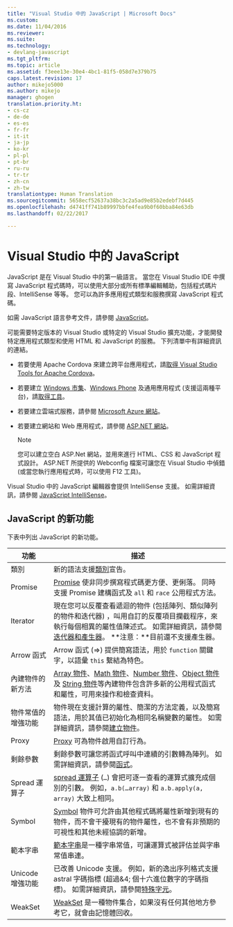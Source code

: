 ```yaml
---
title: "Visual Studio 中的 JavaScript | Microsoft Docs"
ms.custom: 
ms.date: 11/04/2016
ms.reviewer: 
ms.suite: 
ms.technology:
- devlang-javascript
ms.tgt_pltfrm: 
ms.topic: article
ms.assetid: f3eee13e-30e4-4bc1-81f5-058d7e379b75
caps.latest.revision: 17
author: mikejo5000
ms.author: mikejo
manager: ghogen
translation.priority.ht:
- cs-cz
- de-de
- es-es
- fr-fr
- it-it
- ja-jp
- ko-kr
- pl-pl
- pt-br
- ru-ru
- tr-tr
- zh-cn
- zh-tw
translationtype: Human Translation
ms.sourcegitcommit: 5658ecf52637a38bc3c2a5ad9e85b2edebf7d445
ms.openlocfilehash: d4741ff741b89997bbfe4fea9b0f60bba84e63db
ms.lasthandoff: 02/22/2017

---
```

# <a name="javascript-in-visual-studio"></a>Visual Studio 中的 JavaScript
JavaScript 是在 Visual Studio 中的第一級語言。 當您在 Visual Studio IDE 中撰寫 JavaScript 程式碼時，可以使用大部分或所有標準編輯輔助，包括程式碼片段、IntelliSense 等等。 您可以為許多應用程式類型和服務撰寫 JavaScript 程式碼。  
  
 如需 JavaScript 語言參考文件，請參閱 [JavaScript](http://msdn.microsoft.com/library/d1et7k7c\(v=vs.94\).aspx)。  
  
 可能需要特定版本的 Visual Studio 或特定的 Visual Studio 擴充功能，才能開發特定應用程式類型和使用 HTML 和 JavaScript 的服務。 下列清單中有詳細資訊的連結。  
  
-   若要使用 Apache Cordova 來建立跨平台應用程式，請[取得 Visual Studio Tools for Apache Cordova](http://go.microsoft.com/fwlink/p/?LinkId=397606)。  
  
-   若要建立 [Windows 市集](http://dev.windows.com/develop)、[Windows Phone](http://dev.windows.com/develop) 及通用應用程式 (支援這兩種平台)，請[取得工具](http://dev.windows.com/en-us/develop/downloads)。  
  
-   若要建立雲端式服務，請參閱 [Microsoft Azure 網站](http://azure.microsoft.com/documentation/)。  
  
-   若要建立網站和 Web 應用程式，請參閱 [ASP.NET 網站](http://www.asp.net/get-started/websites)。  
  
    > [!NOTE]
    >  您可以建立空白 ASP.Net 網站，並用來進行 HTML、CSS 和 JavaScript 程式設計。 ASP.NET 所提供的 Webconfig 檔案可讓您在 Visual Studio 中偵錯 (或當您執行應用程式時，可以使用 F12 工具)。  
  
 Visual Studio 中的 JavaScript 編輯器會提供 IntelliSense 支援。 如需詳細資訊，請參閱 [JavaScript IntelliSense](../ide/javascript-intellisense.md)。  
  
## <a name="whats-new-in-javascript"></a>JavaScript 的新功能  
 下表中列出 JavaScript 的新功能。  
  
|功能|描述|  
|-------------|-----------------|  
|類別|新的語法支援[類別](http://msdn.microsoft.com/Library/bf45ebad-4678-4062-88df-55d32b603c69)宣告。|  
|Promise|[Promise](http://msdn.microsoft.com/Library/358ad98b-f7fa-448c-9ee0-ef1e2a45e9c6) 使非同步撰寫程式碼更方便、更俐落。 同時支援 Promise 建構函式及 `all` 和 `race` 公用程式方法。|  
|Iterator|現在您可以反覆查看遞迴的物件 (包括陣列、類似陣列的物件和迭代器) ，叫用自訂的反覆項目攔截程序，來執行每個相異的屬性值陳述式。 如需詳細資訊，請參閱[迭代器和產生器](http://msdn.microsoft.com/Library/68ef5b2f-0349-492b-b557-73ff2a2f90cf)。 **注意：**目前還不支援產生器。|  
|Arrow 函式|Arrow 函式 (=>) 提供簡寫語法，用於 `function` 關鍵字，以語彙 `this` 繫結為特色。|  
|內建物件的新方法|[Array 物件](http://msdn.microsoft.com/Library/08e5f552-0797-4b48-8164-609582fc18c9)、[Math 物件](http://msdn.microsoft.com/Library/607b94cb-921c-43cd-b514-fdbc13aeced6)、[Number 物件](http://msdn.microsoft.com/Library/76e87c37-cf6c-46cc-bafa-04be1fe3d78d)、[Object 物件](http://msdn.microsoft.com/Library/d24ef8fc-217b-4828-94e1-19f72780bae0)及 [String 物件](http://msdn.microsoft.com/Library/8063ecd5-5778-4e87-b985-b21420171914)等內建物件包含許多新的公用程式函式和屬性，可用來操作和檢查資料。|  
|物件常值的增強功能|物件現在支援計算的屬性、簡潔的方法定義，以及簡寫語法，用於其值已初始化為相同名稱變數的屬性。 如需詳細資訊，請參閱[建立物件](http://msdn.microsoft.com/Library/58d1baa5-4fe8-4a56-a926-5b11765df704)。|  
|Proxy|[Proxy](http://msdn.microsoft.com/Library/2b89abee-04fa-47e6-9676-980016cff5f8) 可為物件啟用自訂行為。|  
|剩餘參數|剩餘參數可讓您將函式呼叫中連續的引數轉為陣列。 如需詳細資訊，請參閱[函式](http://msdn.microsoft.com/Library/e2a72b5a-3edd-43d8-95e8-91721b38c1c1)。|  
|Spread 運算子|[spread 運算子](http://msdn.microsoft.com/Library/10263a4c-bd27-4d87-9917-fb4b6bf373db) (`…`) 會把可逐一查看的運算式擴充成個別的引數。 例如，`a.b(…array)` 和 `a.b.apply(a, array)` 大致上相同。|  
|Symbol|[Symbol](http://msdn.microsoft.com/Library/2ad059f1-4b7f-4758-882a-c74ce1283ab0) 物件可允許由其他程式碼將屬性新增到現有的物件，而不會干擾現有的物件屬性，也不會有非預期的可視性和其他未經協調的新增。|  
|範本字串|[範本字串](http://msdn.microsoft.com/Library/f2e525a5-b0fc-49c3-95a0-641788e5c12a)是一種字串常值，可讓運算式被評估並與字串常值串連。|  
|Unicode 增強功能|已改善 Unicode 支援。 例如，新的逸出序列格式支援 astral 字碼指標 (超過&4; 個十六進位數字的字碼指標)。 如需詳細資訊，請參閱[特殊字元](http://msdn.microsoft.com/Library/3b38b1bd-1f0f-4748-b13e-55cab36fd126)。|  
|WeakSet|[WeakSet](http://msdn.microsoft.com/Library/f97e6e7c-d678-4e32-978e-d949a7cafa3a) 是一種物件集合，如果沒有任何其他地方參考它，就會由記憶體回收。|
